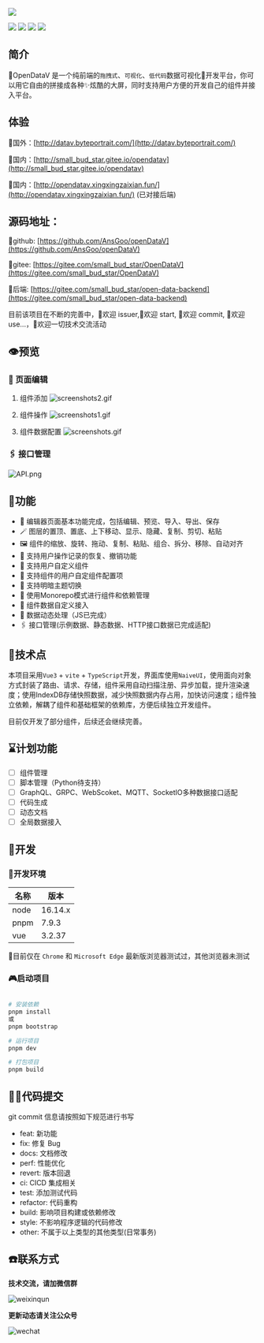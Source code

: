 ![](./public/logo.png)


![](https://img.shields.io/github/license/AnsGoo/openDataV)
![](https://img.shields.io/github/stars/AnsGoo/openDataV)
![](https://img.shields.io/github/issues/AnsGoo/openDataV)
![](https://img.shields.io/github/forks/AnsGoo/openDataV)

## 简介
  🎃OpenDataV 是一个纯前端的`拖拽式`、`可视化`、`低代码`数据可视化🌈开发平台，你可以用它自由的拼接成各种✨炫酷的大屏，同时支持用户方便的开发自己的组件并接入平台。

## 体验
🧙国外：[http://datav.byteportrait.com/](http://datav.byteportrait.com/)

🧙国内：[http://small_bud_star.gitee.io/opendatav](http://small_bud_star.gitee.io/opendatav)

🧙国内：[http://opendatav.xingxingzaixian.fun/](http://opendatav.xingxingzaixian.fun/) (已对接后端)


## 源码地址：

🍨github: [https://github.com/AnsGoo/openDataV](https://github.com/AnsGoo/openDataV)

🍨gitee: [https://gitee.com/small_bud_star/OpenDataV](https://gitee.com/small_bud_star/OpenDataV)

🍨后端: [https://gitee.com/small_bud_star/open-data-backend](https://gitee.com/small_bud_star/open-data-backend)


目前该项目在不断的完善中，🎉欢迎 issuer,🌹欢迎 start, 🎨欢迎 commit, 🚀欢迎 use...，💪欢迎一切技术交流活动

## 👁️预览

### 🤿 页面编辑

1. 组件添加
![screenshots2.gif](https://s2.loli.net/2022/10/31/nApiFm7PogI1dHS.gif)

2. 组件操作
![screenshots1.gif](https://s2.loli.net/2022/10/31/9lkiR15sVMLapIe.gif)

3. 组件数据配置
![screenshots.gif](https://s2.loli.net/2022/10/31/28lf6NK35EaY9wJ.gif)

### 🖇️ 接口管理

![API.png](https://s2.loli.net/2022/10/31/f1GuMTIp2rzEPQF.png)


## 💒功能
- 🎊 编辑器页面基本功能完成，包括编辑、预览、导入、导出、保存
- 🪄 图层的置顶、置底、上下移动、显示、隐藏、复制、剪切、粘贴
- 🖼️ 组件的缩放、旋转、拖动、复制、粘贴、组合、拆分、移除、自动对齐
- 🔮 支持用户操作记录的恢复、撤销功能
- 🧶 支持用户自定义组件
- 📔 支持组件的用户自定组件配置项
- 🏪 支持明暗主题切换
- 🧬 使用Monorepo模式进行组件和依赖管理
- 🧶 组件数据自定义接入
- 🔌 数据动态处理（JS已完成）
- 🖇️ 接口管理(示例数据、静态数据、HTTP接口数据已完成适配)

## 🎢技术点
本项目采用`Vue3` + `vite` + `TypeScript`开发，界面库使用`NaiveUI`，使用面向对象方式封装了路由、请求、存储，组件采用自动扫描注册、异步加载，提升渲染速度；使用IndexDB存储快照数据，减少快照数据内存占用，加快访问速度；组件独立依赖，解耦了组件和基础框架的依赖库，方便后续独立开发组件。

目前仅开发了部分组件，后续还会继续完善。

## ⌛计划功能
- [ ] 组件管理
- [ ] 脚本管理（Python待支持）
- [ ] GraphQL、GRPC、WebScoket、MQTT、SocketIO多种数据接口适配
- [ ] 代码生成
- [ ] 动态文档
- [ ] 全局数据接入

## 💂开发

### 🧊开发环境
| 名称 | 版本    |
| ---- | ------- |
| node | 16.14.x |
| pnpm | 7.9.3   |
| vue  | 3.2.37  |

🚥目前仅在 `Chrome` 和 `Microsoft Edge` 最新版浏览器测试过，其他浏览器未测试

### 🎮启动项目

```Bash

# 安装依赖
pnpm install
或
pnpm bootstrap

# 运行项目
pnpm dev

# 打包项目
pnpm build
```

## 🧑‍💻代码提交

git commit 信息请按照如下规范进行书写
- feat: 新功能
- fix: 修复 Bug
- docs: 文档修改
- perf: 性能优化
- revert: 版本回退
- ci: CICD 集成相关
- test: 添加测试代码
- refactor: 代码重构
- build: 影响项目构建或依赖修改
- style: 不影响程序逻辑的代码修改
- other: 不属于以上类型的其他类型(日常事务)

## ☎️联系方式

**技术交流，请加微信群**

![weixinqun](./screenshot/wechat.png)

**更新动态请关注公众号**

![wechat](./screenshot/OfficialAccounts.jpg)

